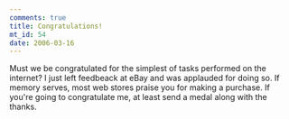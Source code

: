 ```yaml
--- 
comments: true
title: Congratulations!
mt_id: 54
date: 2006-03-16
---
```

Must we be congratulated for the simplest of tasks performed on the internet?  I just left feedbeack at eBay and was applauded for doing so.  If memory serves, most web stores praise you for making a purchase.  If you're going to congratulate me, at least send a medal along with the thanks.
